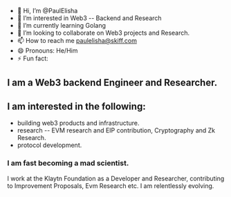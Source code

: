 - 👋 Hi, I’m @PaulElisha
- 👀 I’m interested in Web3 -- Backend and Research
- 🌱 I’m currently learning Golang 
- 💞️ I’m looking to collaborate on Web3 projects and Research.
- 📫 How to reach me paulelisha@skiff.com
- 😄 Pronouns: He/Him
- ⚡ Fun fact: 

<!---
PaulElisha/PaulElisha is a ✨ special ✨ repository because its `README.md` (this file) appears on your GitHub profile.
You can click the Preview link to take a look at your changes.
--->
## I am a Web3 backend Engineer and Researcher. 
## I am interested in the following:
 - building web3 products and infrastructure.
 -  research -- EVM research and EIP contribution, Cryptography and Zk Research.
 -  protocol development.
### I am fast becoming a mad scientist.
I work at the Klaytn Foundation as a Developer and Researcher, contributing to Improvement Proposals, Evm Research etc.
I am relentlessly evolving.
